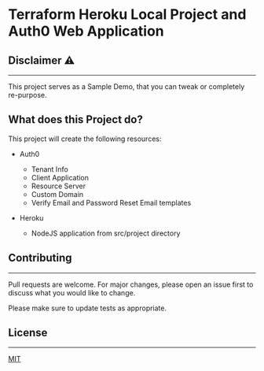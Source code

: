 # Terraform Heroku Local Project and Auth0 Web Application

## Disclaimer :warning:
---
This project serves as a Sample Demo, that you can tweak or completely re-purpose.

## What does this Project do?
This project will create the following resources:
 * Auth0
    * Tenant Info
    * Client Application
    * Resource Server
    * Custom Domain
    * Verify Email and Password Reset Email templates
    
 * Heroku
    * NodeJS application from src/project directory

## Contributing
---
Pull requests are welcome. For major changes, please open an issue first to discuss what you would like to change.

Please make sure to update tests as appropriate.

## License
---
[MIT](https://choosealicense.com/licenses/mit/)